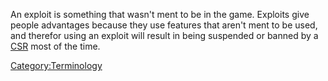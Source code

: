An exploit is something that wasn't ment to be in the game. Exploits
give people advantages because they use features that aren't ment to be
used, and therefor using an exploit will result in being suspended or
banned by a [CSR](CSR "wikilink") most of the time.

[Category:Terminology](Category:Terminology "wikilink")